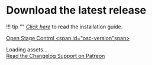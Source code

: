 # Download the latest release

!!! tip ""
    [*Click here*](/docs/getting-started/introduction/#installation) to read the installation guide.

<a href="https://github.com/jean-emmanuel/open-stage-control/releases/latest"> Open Stage Control <span id="osc-version"span></a>

<div id="osc-assets">Loading assets...</div>

<script>

var oReq = new XMLHttpRequest();
oReq.addEventListener('load', reqListener);
oReq.open('GET', 'https://api.github.com/repos/jean-emmanuel/open-stage-control/releases/latest')
oReq.send()


function text(id,  str) {
    var el = typeof id === 'string' ? document.getElementById(id) : id
    el.textContent = str
}

var names = {
    'x86_64.rpm': 'GNU/Linux RPM (64-bit)',
    'amd64.deb': 'GNU/Linux Debian (64-bit)',
    'linux-x64.zip': 'GNU/Linux (64-bit)',
    'node.zip': 'Node.js',
    'osx.zip': 'MacOS',
    'win32-x64.zip': 'Windows (64-bit)'
}

function reqListener () {

    var data = JSON.parse(this.responseText)
    var date = new Date(data.published_at)

    text('osc-version', data.tag_name + ' (' + date.toLocaleDateString() + ')')

    var list = document.createElement('ul')
    for (var i in data.assets) {
        var item = document.createElement('li'),
            link = document.createElement('a'),
            name = data.assets[i].name

        for (var k in names) {
            if (name.includes(k)) {
                name = names[k]
                break
            }
        }

        link.innerHTML = '<i class="fa fa-download"></i> ' + name + ' <span class="download-size">(' +  (data.assets[i].size / 1024 / 1024).toFixed(0) + 'M)</span>'
        link.href = data.assets[i].browser_download_url

        item.appendChild(link)
        list.appendChild(item)
    }
    var assets = document.getElementById('osc-assets')
    assets.innerHTML = ''
    assets.appendChild(list)


}

</script>


<style>
html {
    overflow-y: scroll
}
.md-sidebar--secondary {
  display: none;
}
@media screen and (min-width: 76.25em) {
    .md-sidebar--primary {
      display: none;
    }
}
.md-content {
    margin: 0;
}
.md-content__inner {
    margin-left: .8rem;
    margin-right: .6rem;
}
li {
    list-style: none;
}
li i {
    margin-right: 10px
}
.download-size {
    color: var(--md-typeset-color);
    opacity: 0.5;
}
</style>

<div>
<a
  href="https://openstagecontrol.ammd.net/docs/changelog/"
  class="md-button md-button-small"
>
  Read the Changelog
</a>
<a
  href="https://www.patreon.com/openstagecontrol?fan_landing=true"
  class="md-button md-button-small patreon-icon"
>
  Support on Patreon
</a></div>
